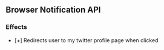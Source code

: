 ## Browser Notification API

### Effects
- [+] Redirects user to my twitter profile page when clicked
